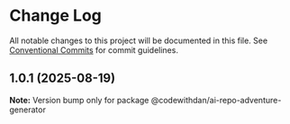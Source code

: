 # Change Log

All notable changes to this project will be documented in this file.
See [Conventional Commits](https://conventionalcommits.org) for commit guidelines.

## 1.0.1 (2025-08-19)

**Note:** Version bump only for package @codewithdan/ai-repo-adventure-generator
